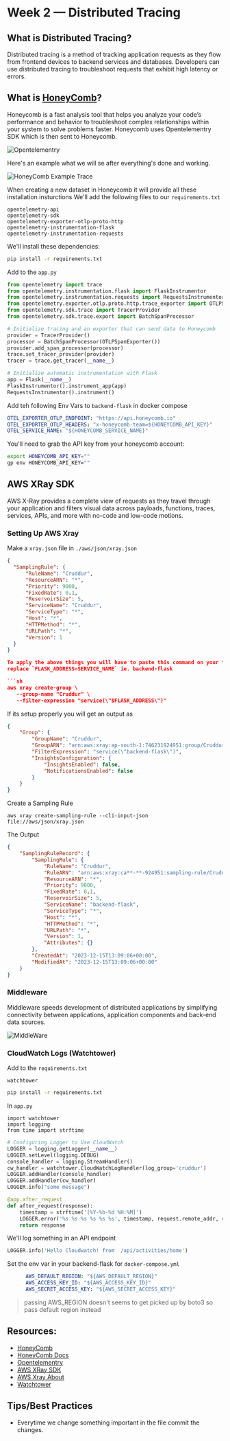 # Week 2 — Distributed Tracing

## What is Distributed Tracing?

Distributed tracing is a method of tracking application requests as they flow from frontend devices to backend services and databases. Developers can use distributed tracing to troubleshoot requests that exhibit high latency or errors.

## What is [HoneyComb](https://www.honeycomb.io/)?

Honeycomb is a fast analysis tool that helps you analyze your code’s performance and behavior to troubleshoot complex relationships within your system to solve problems faster. Honeycomb uses Opentelementry SDK which is then sent to Honeycomb.

![Opentelementry](../_docs/assets/Opentelementry.png)

Here's an example what we will se after everything's done and working.

![HoneyComb Example Trace](../_docs/assets/Honeycomb.png)

When creating a new dataset in Honeycomb it will provide all these installation insturctions
We'll add the following files to our `requirements.txt`

```
opentelemetry-api 
opentelemetry-sdk 
opentelemetry-exporter-otlp-proto-http 
opentelemetry-instrumentation-flask 
opentelemetry-instrumentation-requests
```

We'll install these dependencies:

```sh
pip install -r requirements.txt
```

Add to the `app.py`

```py
from opentelemetry import trace
from opentelemetry.instrumentation.flask import FlaskInstrumentor
from opentelemetry.instrumentation.requests import RequestsInstrumentor
from opentelemetry.exporter.otlp.proto.http.trace_exporter import OTLPSpanExporter
from opentelemetry.sdk.trace import TracerProvider
from opentelemetry.sdk.trace.export import BatchSpanProcessor
```

```py
# Initialize tracing and an exporter that can send data to Honeycomb
provider = TracerProvider()
processor = BatchSpanProcessor(OTLPSpanExporter())
provider.add_span_processor(processor)
trace.set_tracer_provider(provider)
tracer = trace.get_tracer(__name__)
```

```py
# Initialize automatic instrumentation with Flask
app = Flask(__name__)
FlaskInstrumentor().instrument_app(app)
RequestsInstrumentor().instrument()
```

Add teh following Env Vars to `backend-flask` in docker compose

```yml
OTEL_EXPORTER_OTLP_ENDPOINT: "https://api.honeycomb.io"
OTEL_EXPORTER_OTLP_HEADERS: "x-honeycomb-team=${HONEYCOMB_API_KEY}"
OTEL_SERVICE_NAME: "${HONEYCOMB_SERVICE_NAME}"
```

You'll need to grab the API key from your honeycomb account:

```sh
export HONEYCOMB_API_KEY=""
gp env HONEYCOMB_API_KEY=""
```

## AWS XRay SDK

AWS X-Ray provides a complete view of requests as they travel through your application and filters visual data across payloads, functions, traces, services, APIs, and more with no-code and low-code motions.

### Setting Up AWS Xray

Make a `xray.json` file in `./aws/json/xray.json`
```json
{
  "SamplingRule": {
      "RuleName": "Cruddur",
      "ResourceARN": "*",
      "Priority": 9000,
      "FixedRate": 0.1,
      "ReservoirSize": 5,
      "ServiceName": "Cruddur",
      "ServiceType": "*",
      "Host": "*",
      "HTTPMethod": "*",
      "URLPath": "*",
      "Version": 1
  }
}

To apply the above things you will have to paste this command on your terminal
replace `FLASK_ADDRESS=SERVICE_NAME` ie. backend-flask

```sh
aws xray create-group \
   --group-name "Cruddur" \
   --filter-expression "service(\"$FLASK_ADDRESS\")"
```

If its setup properly you will get an output as 

```json
{
    "Group": {
        "GroupName": "Cruddur",
        "GroupARN": "arn:aws:xray:ap-south-1:746231924951:group/Cruddur/2LG66ET4D3DHULQQITKDUS4NA35TR54CXLSKVB6772UPSBNYYWPA",
        "FilterExpression": "service(\"backend-flask\")",
        "InsightsConfiguration": {
            "InsightsEnabled": false,
            "NotificationsEnabled": false
        }
    }
}
```

Create a Sampling Rule
```
aws xray create-sampling-rule --cli-input-json file://aws/json/xray.json
```
The Output 

```json
{
    "SamplingRuleRecord": {
        "SamplingRule": {
            "RuleName": "Cruddur",
            "RuleARN": "arn:aws:xray:ca**-**-924951:sampling-rule/Cruddur",
            "ResourceARN": "*",
            "Priority": 9000,
            "FixedRate": 0.1,
            "ReservoirSize": 5,
            "ServiceName": "backend-flask",
            "ServiceType": "*",
            "Host": "*",
            "HTTPMethod": "*",
            "URLPath": "*",
            "Version": 1,
            "Attributes": {}
        },
        "CreatedAt": "2023-12-15T13:09:06+00:00",
        "ModifiedAt": "2023-12-15T13:09:06+00:00"
    }
}
```

### Middleware

Middleware speeds development of distributed applications by simplifying connectivity between applications, application components and back-end data sources.

![MiddleWare](../_docs/assets/middleware.png)

### CloudWatch Logs (Watchtower)

Add to the `requirements.txt`

```
watchtower
```

```sh
pip install -r requirements.txt
```


In `app.py`

```
import watchtower
import logging
from time import strftime
```

```py
# Configuring Logger to Use CloudWatch
LOGGER = logging.getLogger(__name__)
LOGGER.setLevel(logging.DEBUG)
console_handler = logging.StreamHandler()
cw_handler = watchtower.CloudWatchLogHandler(log_group='cruddur')
LOGGER.addHandler(console_handler)
LOGGER.addHandler(cw_handler)
LOGGER.info("some message")
```

```py
@app.after_request
def after_request(response):
    timestamp = strftime('[%Y-%b-%d %H:%M]')
    LOGGER.error('%s %s %s %s %s %s', timestamp, request.remote_addr, request.method, request.scheme, request.full_path, response.status)
    return response
```

We'll log something in an API endpoint
```py
LOGGER.info('Hello Cloudwatch! from  /api/activities/home')
```

Set the env var in your backend-flask for `docker-compose.yml`

```yml
      AWS_DEFAULT_REGION: "${AWS_DEFAULT_REGION}"
      AWS_ACCESS_KEY_ID: "${AWS_ACCESS_KEY_ID}"
      AWS_SECRET_ACCESS_KEY: "${AWS_SECRET_ACCESS_KEY}"
```

> passing AWS_REGION doesn't seems to get picked up by boto3 so pass default region instead


## **Resources:** 

- [HoneyComb](https://ui.honeycomb.io/)
- [HoneyComb Docs](https://docs.honeycomb.io/quickstart/)
- [Opentelementry](https://opentelemetry.io/docs/)
- [AWS XRay SDK](https://docs.aws.amazon.com/xray/latest/devguide/xray-sdk-python.html)
- [AWS Xray About](https://aws.amazon.com/xray/)
- [Watchtower](https://pypi.org/project/watchtower/)

## **Tips/Best Practices**

- Everytime we change something important in the file commit the changes. 